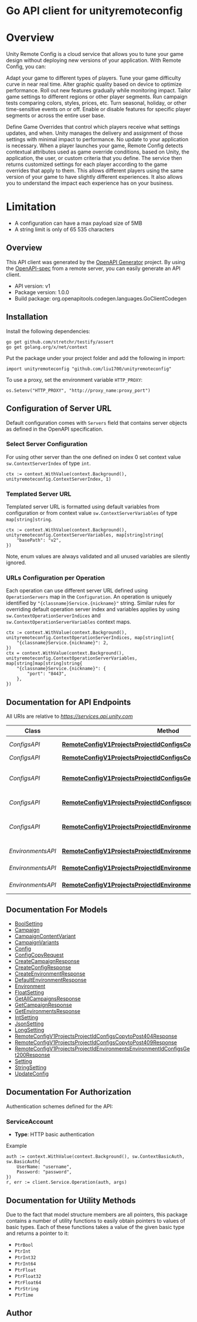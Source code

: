 # Go API client for unityremoteconfig

# Overview
Unity Remote Config is a cloud service that allows you to tune your game design without deploying new versions of your application. With Remote Config, you can:

Adapt your game to different types of players.
Tune your game difficulty curve in near real time.
Alter graphic quality based on device to optimize performance.
Roll out new features gradually while monitoring impact.
Tailor game settings to different regions or other player segments.
Run campaign tests comparing colors, styles, prices, etc.
Turn seasonal, holiday, or other time-sensitive events on or off.
Enable or disable features for specific player segments or across the entire user base.

Define Game Overrides that control which players receive what settings updates, and when. Unity manages the delivery and assignment of those settings with minimal impact to performance. No update to your application is necessary. When a player launches your game, Remote Config detects contextual attributes used as game override conditions, based on Unity, the application, the user, or custom criteria that you define. The service then returns customized settings for each player according to the game overrides that apply to them. This allows different players using the same version of your game to have slightly different experiences. It also allows you to understand the impact each experience has on your business.

# Limitation
* A configuration can have a max payload size of 5MB
* A string limit is only of 65 535 characters


## Overview
This API client was generated by the [OpenAPI Generator](https://openapi-generator.tech) project.  By using the [OpenAPI-spec](https://www.openapis.org/) from a remote server, you can easily generate an API client.

- API version: v1
- Package version: 1.0.0
- Build package: org.openapitools.codegen.languages.GoClientCodegen

## Installation

Install the following dependencies:

```shell
go get github.com/stretchr/testify/assert
go get golang.org/x/net/context
```

Put the package under your project folder and add the following in import:

```golang
import unityremoteconfig "github.com/liu1700/unityremoteconfig"
```

To use a proxy, set the environment variable `HTTP_PROXY`:

```golang
os.Setenv("HTTP_PROXY", "http://proxy_name:proxy_port")
```

## Configuration of Server URL

Default configuration comes with `Servers` field that contains server objects as defined in the OpenAPI specification.

### Select Server Configuration

For using other server than the one defined on index 0 set context value `sw.ContextServerIndex` of type `int`.

```golang
ctx := context.WithValue(context.Background(), unityremoteconfig.ContextServerIndex, 1)
```

### Templated Server URL

Templated server URL is formatted using default variables from configuration or from context value `sw.ContextServerVariables` of type `map[string]string`.

```golang
ctx := context.WithValue(context.Background(), unityremoteconfig.ContextServerVariables, map[string]string{
	"basePath": "v2",
})
```

Note, enum values are always validated and all unused variables are silently ignored.

### URLs Configuration per Operation

Each operation can use different server URL defined using `OperationServers` map in the `Configuration`.
An operation is uniquely identified by `"{classname}Service.{nickname}"` string.
Similar rules for overriding default operation server index and variables applies by using `sw.ContextOperationServerIndices` and `sw.ContextOperationServerVariables` context maps.

```golang
ctx := context.WithValue(context.Background(), unityremoteconfig.ContextOperationServerIndices, map[string]int{
	"{classname}Service.{nickname}": 2,
})
ctx = context.WithValue(context.Background(), unityremoteconfig.ContextOperationServerVariables, map[string]map[string]string{
	"{classname}Service.{nickname}": {
		"port": "8443",
	},
})
```

## Documentation for API Endpoints

All URIs are relative to *https://services.api.unity.com*

Class | Method | HTTP request | Description
------------ | ------------- | ------------- | -------------
*ConfigsAPI* | [**RemoteConfigV1ProjectsProjectIdConfigsConfigIdDelete**](docs/ConfigsAPI.md#remoteconfigv1projectsprojectidconfigsconfigiddelete) | **Delete** /remote-config/v1/projects/{projectId}/configs/{configId} | Delete Config
*ConfigsAPI* | [**RemoteConfigV1ProjectsProjectIdConfigsConfigIdGet**](docs/ConfigsAPI.md#remoteconfigv1projectsprojectidconfigsconfigidget) | **Get** /remote-config/v1/projects/{projectId}/configs/{configId} | Get Config
*ConfigsAPI* | [**RemoteConfigV1ProjectsProjectIdConfigsGet**](docs/ConfigsAPI.md#remoteconfigv1projectsprojectidconfigsget) | **Get** /remote-config/v1/projects/{projectId}/configs | Get config with the default environment
*ConfigsAPI* | [**RemoteConfigV1ProjectsProjectIdConfigscopytoPost**](docs/ConfigsAPI.md#remoteconfigv1projectsprojectidconfigscopytopost) | **Post** /remote-config/v1/projects/{projectId}/configs:copyto | Copy Config Settings
*ConfigsAPI* | [**RemoteConfigV1ProjectsProjectIdEnvironmentsEnvironmentIdConfigsGet**](docs/ConfigsAPI.md#remoteconfigv1projectsprojectidenvironmentsenvironmentidconfigsget) | **Get** /remote-config/v1/projects/{projectId}/environments/{environmentId}/configs | Get Configs by Environment ID
*EnvironmentsAPI* | [**RemoteConfigV1ProjectsProjectIdEnvironmentsDefaultGet**](docs/EnvironmentsAPI.md#remoteconfigv1projectsprojectidenvironmentsdefaultget) | **Get** /remote-config/v1/projects/{projectId}/environments/default | Get Default Environment
*EnvironmentsAPI* | [**RemoteConfigV1ProjectsProjectIdEnvironmentsEnvironmentIdGet**](docs/EnvironmentsAPI.md#remoteconfigv1projectsprojectidenvironmentsenvironmentidget) | **Get** /remote-config/v1/projects/{projectId}/environments/{environmentId} | Get Environment
*EnvironmentsAPI* | [**RemoteConfigV1ProjectsProjectIdEnvironmentsGet**](docs/EnvironmentsAPI.md#remoteconfigv1projectsprojectidenvironmentsget) | **Get** /remote-config/v1/projects/{projectId}/environments | Get All Environments


## Documentation For Models

 - [BoolSetting](docs/BoolSetting.md)
 - [Campaign](docs/Campaign.md)
 - [CampaignContentVariant](docs/CampaignContentVariant.md)
 - [CampaignVariants](docs/CampaignVariants.md)
 - [Config](docs/Config.md)
 - [ConfigCopyRequest](docs/ConfigCopyRequest.md)
 - [CreateCampaignResponse](docs/CreateCampaignResponse.md)
 - [CreateConfigResponse](docs/CreateConfigResponse.md)
 - [CreateEnvironmentResponse](docs/CreateEnvironmentResponse.md)
 - [DefaultEnvironmentResponse](docs/DefaultEnvironmentResponse.md)
 - [Environment](docs/Environment.md)
 - [FloatSetting](docs/FloatSetting.md)
 - [GetAllCampaignsResponse](docs/GetAllCampaignsResponse.md)
 - [GetCampaignResponse](docs/GetCampaignResponse.md)
 - [GetEnvironmentsResponse](docs/GetEnvironmentsResponse.md)
 - [IntSetting](docs/IntSetting.md)
 - [JsonSetting](docs/JsonSetting.md)
 - [LongSetting](docs/LongSetting.md)
 - [RemoteConfigV1ProjectsProjectIdConfigsCopytoPost404Response](docs/RemoteConfigV1ProjectsProjectIdConfigsCopytoPost404Response.md)
 - [RemoteConfigV1ProjectsProjectIdConfigsCopytoPost409Response](docs/RemoteConfigV1ProjectsProjectIdConfigsCopytoPost409Response.md)
 - [RemoteConfigV1ProjectsProjectIdEnvironmentsEnvironmentIdConfigsGet200Response](docs/RemoteConfigV1ProjectsProjectIdEnvironmentsEnvironmentIdConfigsGet200Response.md)
 - [Setting](docs/Setting.md)
 - [StringSetting](docs/StringSetting.md)
 - [UpdateConfig](docs/UpdateConfig.md)


## Documentation For Authorization


Authentication schemes defined for the API:
### ServiceAccount

- **Type**: HTTP basic authentication

Example

```golang
auth := context.WithValue(context.Background(), sw.ContextBasicAuth, sw.BasicAuth{
    UserName: "username",
    Password: "password",
})
r, err := client.Service.Operation(auth, args)
```


## Documentation for Utility Methods

Due to the fact that model structure members are all pointers, this package contains
a number of utility functions to easily obtain pointers to values of basic types.
Each of these functions takes a value of the given basic type and returns a pointer to it:

* `PtrBool`
* `PtrInt`
* `PtrInt32`
* `PtrInt64`
* `PtrFloat`
* `PtrFloat32`
* `PtrFloat64`
* `PtrString`
* `PtrTime`

## Author



